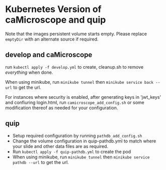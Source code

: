 # Kubernetes Version of caMicroscope and quip

Note that the images persistent volume starts empty. Please replace `emptyDir` with an alternate source if required.

## develop and caMicroscope
run `kubectl apply -f develop.yml` to create, cleanup.sh to remove *everything* when done.

When using minikube, run `minikube tunnel` then `minikube service back --url` to get the url.

For instances where security is enabled, after generating keys in 'jwt_keys' and confiuring login.html, run `camicroscope_add_config.sh` or some modification thereof as needed for your configuration.

## quip
* Setup required configuration by running `pathdb_add_config.sh`
* Change the volume configuration in quip-pathdb.yml to match where your slide and other data files are as required.
* Run `kubectl apply -f quip-pathdb.yml` to create the pod
* When using minikube, run `minikube tunnel` then `minikube service pathdb --url` to get the url.
